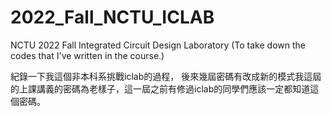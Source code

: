 # 2022_Fall_NCTU_ICLAB
NCTU 2022 Fall Integrated Circuit Design Laboratory
(To take down the codes that I've written in the course.)

紀錄一下我這個非本科系挑戰iclab的過程，
後來幾屆密碼有改成新的模式我這屆的上課講義的密碼為老樣子，這一屆之前有修過iclab的同學們應該一定都知道這個密碼。
